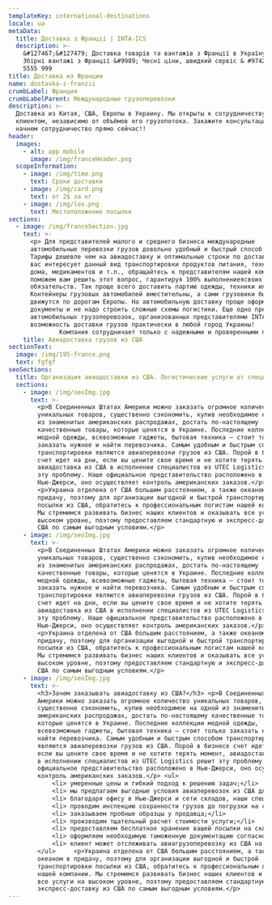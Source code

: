 ```yaml
---
templateKey: international-destinations
locale: ua
metaData:
  title: Доставка з Франції | INTA-ICS
  description: >-
    &#127467;&#127479; Доставка товарів та вантажів з Франції в Україну &#9989;
    Збірні вантажі з Франції &#9989; Чесні ціни, швидкий сервіс & #9742; 068
    5555 999
title: Доставка из Франции
name: dostavka-z-franzii
crumbLabel: Франция
crumbLabelParent: Международные грузоперевозки
description: >-
  Доставка из Китая, США, Европы в Украину. Мы открыты к сотрудничеству с любым
  клиентом, независимо от объёмов его грузопотока. Закажите консультацию и
  начнем сотрудничество прямо сейчас!!
header:
  images:
    - alt: app mobile
      image: /img/franceHeader.png
  scopeInformation:
    - image: /img/time.png
      text: Сроки доставки
    - image: /img/card.png
      text: от 2$ за кг
    - image: /img/lov.png
      text: Местоположение посылки
sections:
  - image: /img/franceSection.jpg
    text: >-
      <p> Для представителей малого и среднего бизнеса международные
      автомобильные перевозки грузов довольно удобный и быстрый способ доставки.
      Тарифы дешевле чем на авиадоставку и оптимальные строки по доставке. Если
      вас интересует данный вид транспортировки продуктов питания, техники для
      дома, медикаментов и т.п., обращайтесь к представителям нашей компании. Мы
      поможем вам решить этот вопрос, гарантируя 100% выполнениеясвоих
      обязательств. Так проще всего доставить партию одежды, техники или мебели.
      Контейнеры грузовых автомобилей вместительны, а сами грузовики быстро
      движутся по дорогам Европы. На автомобильную доставку проще оформить
      документы и не надо строить сложные схемы логистики. Еще одно преимущество
      автомобильных грузоперевозок, организованных представителями INTA-ICS –
      возможность доставки грузов практически в любой город Украины!
              Компания сотрудничает только с надежными и проверенными партнерами. Мы всегда находим оптимальный вариант выполнения условий сделки.</p>              <p><b>Звоните сегодня и начнём сотрудничать.</b></p>
    title: Авиадоставка грузов из США
sectionText:
  image: /img/195-france.png
  text: fgfgf
seoSections:
  title: Организация авиадоставки из США. Логистические услуги от специалистов
  sections:
    - image: /img/seoImg.jpg
      text: >-
        <p>В Соединенных Штатах Америки можно заказать огромное количество
        уникальных товаров, существенно сэкономить, купив необходимое на одной
        из знаменитых американских распродажах, достать по-настоящему
        качественные товары, которые ценятся в Украине. Последние коллекции
        модной одежды, всевозможные гаджеты, бытовая техника — стоит только
        заказать нужное и найти перевозчика. Самым удобным и быстрым способом
        транспортировки являются авиаперевозки грузов из США. Порой в бизнесе
        счет идет на дни, если вы цените свое время и не хотите терять момент,
        авиадоставка из США в исполнении специалистов из UTEC Logistics решит
        эту проблему. Наше официальное представительство расположено в
        Нью-Джерси, оно осуществляет контроль американских заказов.</p>
        <p>Украина отделена от США большим расстоянием, а также океаном в
        придачу, поэтому для организации выгодной и быстрой транспортировки
        посылки из США, обратитесь к профессиональным логистам нашей компании.
        Мы стремимся развивать бизнес наших клиентов и оказывать все услуги на
        высоком уровне, поэтому предоставляем стандартную и экспресс-доставку из
        США по самым выгодным условиям.</p>
    - image: /img/seoImg.jpg
      text: >-
        <p>В Соединенных Штатах Америки можно заказать огромное количество
        уникальных товаров, существенно сэкономить, купив необходимое на одной
        из знаменитых американских распродажах, достать по-настоящему
        качественные товары, которые ценятся в Украине. Последние коллекции
        модной одежды, всевозможные гаджеты, бытовая техника — стоит только
        заказать нужное и найти перевозчика. Самым удобным и быстрым способом
        транспортировки являются авиаперевозки грузов из США. Порой в бизнесе
        счет идет на дни, если вы цените свое время и не хотите терять момент,
        авиадоставка из США в исполнении специалистов из UTEC Logistics решит
        эту проблему. Наше официальное представительство расположено в
        Нью-Джерси, оно осуществляет контроль американских заказов.</p>
        <p>Украина отделена от США большим расстоянием, а также океаном в
        придачу, поэтому для организации выгодной и быстрой транспортировки
        посылки из США, обратитесь к профессиональным логистам нашей компании.
        Мы стремимся развивать бизнес наших клиентов и оказывать все услуги на
        высоком уровне, поэтому предоставляем стандартную и экспресс-доставку из
        США по самым выгодным условиям.</p>
    - image: /img/seoImg.jpg
      text: >-
        <h3>Зачем заказывать авиадоставку из США?</h3> <p>В Соединенных Штатах
        Америки можно заказать огромное количество уникальных товаров,
        существенно сэкономить, купив необходимое на одной из знаменитых
        американских распродажах, достать по-настоящему качественные товары,
        которые ценятся в Украине. Последние коллекции модной одежды,
        всевозможные гаджеты, бытовая техника — стоит только заказать нужное и
        найти перевозчика. Самым удобным и быстрым способом транспортировки
        являются авиаперевозки грузов из США. Порой в бизнесе счет идет на дни,
        если вы цените свое время и не хотите терять момент, авиадоставка из США
        в исполнении специалистов из UTEC Logistics решит эту проблему. Наше
        официальное представительство расположено в Нью-Джерси, оно осуществляет
        контроль американских заказов.</p> <ul>
            <li> умеренные цены и гибкий подход к решению задач;</li>
            <li> мы предлагаем выгодные условия авиаперевозок из США для клиентов;</li>
            <li> благодаря офису в Нью-Джерси и сети складов, наши специалисты контролируют доставку посылок из США в Украину;</li>
            <li> проводим инспекцию сохранности грузов до погрузки на самолет, подкрепляя отчет фото- и видеосъемкой;</li>
            <li> заказываем пробные образцы у продавца;</li>
            <li> производим тщательный расчет стоимости услуги;</li>
            <li> предоставляем бесплатное хранение вашей посылки на складе, пока она ожидает транспортировки;</li>
            <li> оформляем необходимую таможенную документацию согласно международному законодательству;</li>
            <li> клиент может отслеживать авиагрузоперевозку из США на всем пути следования с помощью трекинга</li>
        </ul>     <p>Украина отделена от США большим расстоянием, а также
        океаном в придачу, поэтому для организации выгодной и быстрой
        транспортировки посылки из США, обратитесь к профессиональным логистам
        нашей компании. Мы стремимся развивать бизнес наших клиентов и оказывать
        все услуги на высоком уровне, поэтому предоставляем стандартную и
        экспресс-доставку из США по самым выгодным условиям.</p>
---
```


